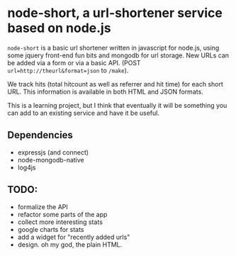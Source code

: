 # node-short, a url-shortener service based on node.js

`node-short` is a basic url shortener written in javascript for node.js, using some jquery front-end fun bits and mongodb for url storage. New URLs can be added via a form or via a basic API. (POST `url=http://theurl&format=json` to `/make`).

We track hits (total hitcount as well as referrer and hit time) for each short URL. This information is available in both HTML and JSON formats.

This is a learning project, but I think that eventually it will be something you can add to an existing service and have it be useful.

## Dependencies

* expressjs (and connect)
* node-mongodb-native
* log4js

## TODO:

* formalize the API
* refactor some parts of the app
* collect more interesting stats
* google charts for stats
* add a widget for "recently added urls"
* design. oh my god, the plain HTML.
